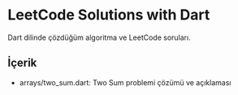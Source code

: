 # LeetCode Solutions with Dart

Dart dilinde çözdüğüm algoritma ve LeetCode soruları.

## İçerik

- arrays/two_sum.dart: Two Sum problemi çözümü ve açıklaması

